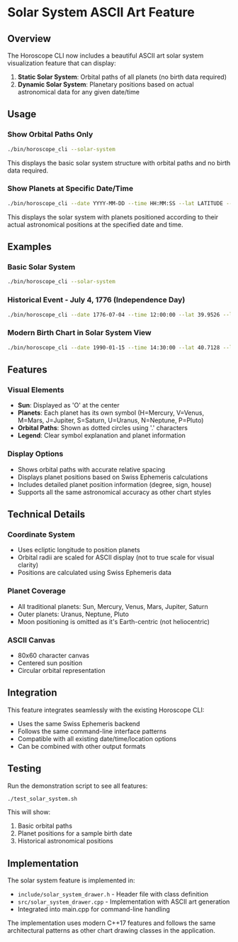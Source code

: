 # Solar System ASCII Art Feature

## Overview

The Horoscope CLI now includes a beautiful ASCII art solar system visualization feature that can display:

1. **Static Solar System**: Orbital paths of all planets (no birth data required)
2. **Dynamic Solar System**: Planetary positions based on actual astronomical data for any given date/time

## Usage

### Show Orbital Paths Only
```bash
./bin/horoscope_cli --solar-system
```

This displays the basic solar system structure with orbital paths and no birth data required.

### Show Planets at Specific Date/Time
```bash
./bin/horoscope_cli --date YYYY-MM-DD --time HH:MM:SS --lat LATITUDE --lon LONGITUDE --timezone HOURS --chart-style solar-system
```

This displays the solar system with planets positioned according to their actual astronomical positions at the specified date and time.

## Examples

### Basic Solar System
```bash
./bin/horoscope_cli --solar-system
```

### Historical Event - July 4, 1776 (Independence Day)
```bash
./bin/horoscope_cli --date 1776-07-04 --time 12:00:00 --lat 39.9526 --lon -75.1652 --timezone -5 --chart-style solar-system
```

### Modern Birth Chart in Solar System View
```bash
./bin/horoscope_cli --date 1990-01-15 --time 14:30:00 --lat 40.7128 --lon -74.0060 --timezone -5 --chart-style solar-system
```

## Features

### Visual Elements
- **Sun**: Displayed as 'O' at the center
- **Planets**: Each planet has its own symbol (H=Mercury, V=Venus, M=Mars, J=Jupiter, S=Saturn, U=Uranus, N=Neptune, P=Pluto)
- **Orbital Paths**: Shown as dotted circles using '.' characters
- **Legend**: Clear symbol explanation and planet information

### Display Options
- Shows orbital paths with accurate relative spacing
- Displays planet positions based on Swiss Ephemeris calculations
- Includes detailed planet position information (degree, sign, house)
- Supports all the same astronomical accuracy as other chart styles

## Technical Details

### Coordinate System
- Uses ecliptic longitude to position planets
- Orbital radii are scaled for ASCII display (not to true scale for visual clarity)
- Positions are calculated using Swiss Ephemeris data

### Planet Coverage
- All traditional planets: Sun, Mercury, Venus, Mars, Jupiter, Saturn
- Outer planets: Uranus, Neptune, Pluto
- Moon positioning is omitted as it's Earth-centric (not heliocentric)

### ASCII Canvas
- 80x60 character canvas
- Centered sun position
- Circular orbital representation

## Integration

This feature integrates seamlessly with the existing Horoscope CLI:
- Uses the same Swiss Ephemeris backend
- Follows the same command-line interface patterns
- Compatible with all existing date/time/location options
- Can be combined with other output formats

## Testing

Run the demonstration script to see all features:
```bash
./test_solar_system.sh
```

This will show:
1. Basic orbital paths
2. Planet positions for a sample birth date
3. Historical astronomical positions

## Implementation

The solar system feature is implemented in:
- `include/solar_system_drawer.h` - Header file with class definition
- `src/solar_system_drawer.cpp` - Implementation with ASCII art generation
- Integrated into main.cpp for command-line handling

The implementation uses modern C++17 features and follows the same architectural patterns as other chart drawing classes in the application.
